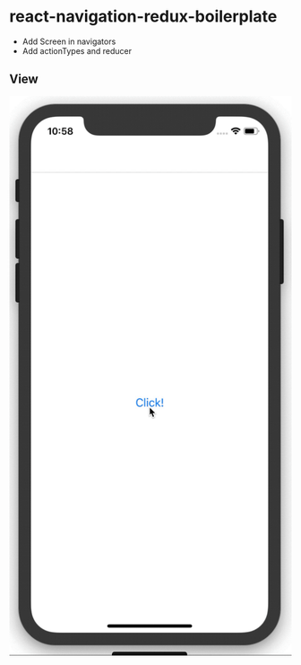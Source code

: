# react-navigation-redux-boilerplate

- Add Screen in navigators
- Add actionTypes and reducer


## View

![Sample](./README/sample.gif)
